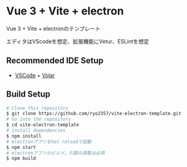 # Vue 3 + Vite + electron

Vue 3 + Vite + electronのテンプレート

エディタはVScodeを想定、拡張機能にVetur、ESLintを想定

## Recommended IDE Setup

- [VSCode](https://code.visualstudio.com/) + [Volar](https://marketplace.visualstudio.com/items?itemName=johnsoncodehk.volar)

## Build Setup

```bash
# Clone this repository
$ git clone https://github.com/ryo2357/vite-electron-template.git
# Go into the repository
$ cd vite-electron-template
# install dependencies
$ npm install
# electronアプリをhot reloadで起動
$ npm start
# electronアプリのビルド。引数の調整は必用
$ npm build
```